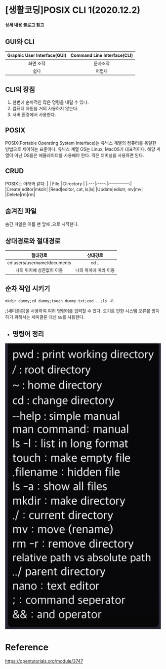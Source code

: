 # [생활코딩]POSIX CLI 1(2020.12.2)  

**상세 내용 [블로그](https://greedysiru.tistory.com/7) 참고**

## GUI와 CLI  
| Graphic User Interface(GUI) | Command Line Interface(CLI) |
|:---------------------------:|:---------------------------:|
|화면 조작|문자조작|
|쉽다|어렵다|

## CLI의 장점  
  1. 한번에 순차적인 많은 명령을 내릴 수 있다.  
  1. 컴퓨터 자원을 거의 사용하지 않는다.  
  1. 서버 환경에서 사용한다.  

## POSIX  
POSIX(Portable Operating System Interface)는 유닉스 계열의 컴퓨터를 동일한 방법으로 제어하는 표준이다. 유닉스 계열 OS는 Linux, MacOS가 대표적이다. 해당 계열이 아닌 OS들은 에뮬레이터를 사용해야 한다. 맥은 터미널을 사용하면 된다.  

## CRUD  
POSIX는 아래와 같다.
|    | File | Directory |
|:---|:----:|:----------:|
|Create|editor|mkdir|
|Read|editor, cat, ls|ls|
|Update|ediotr, mv|mv|
|Delete|rm|rm|

## 숨겨진 파일  
숨긴 파일은 이름 맨 앞에 .으로 시작한다. 

## 상대경로와 절대경로
|절대경로|상대경로|
|:----:|:----:|
|cd users/username/documents| cd ..|
|나의 위치에 상관없이 이동|나의 위치에 따라 이동|

## 순차 작업 시키기  
```posix
mkdir dummy;cd dummy;touch dummy.txt;cod ..;ls -R
```
;(세미콜론)을 사용하여 여려 명령어를 입력할 수 있다. 오기로 인한 시스템 오류를 방지하기 위해서는 세미콜론 대신 `&&`를 사용한다.  

* ## 명령어 정리
![POSIX_CLI](./images/CLI1-1.png)  
  
# Reference
https://opentutorials.org/module/3747
